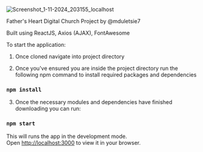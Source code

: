 ![Screenshot_1-11-2024_203155_localhost](https://github.com/user-attachments/assets/57413384-0e05-4ad3-8ea4-3794c1f5ba4f)

Father's Heart Digital Church Project by @mduletsie7

Built using ReactJS, Axios (AJAX), FontAwesome 

To start the application:

1. Once cloned navigate into project directory

2. Once you've ensured you are inside the project directory run the following npm command to install required packages and dependencies

### `npm install`

3. Once the necessary modules and dependencies have finished downloading you can run:

### `npm start`

This will runs the app in the development mode.\
Open [http://localhost:3000](http://localhost:3000) to view it in your browser.
